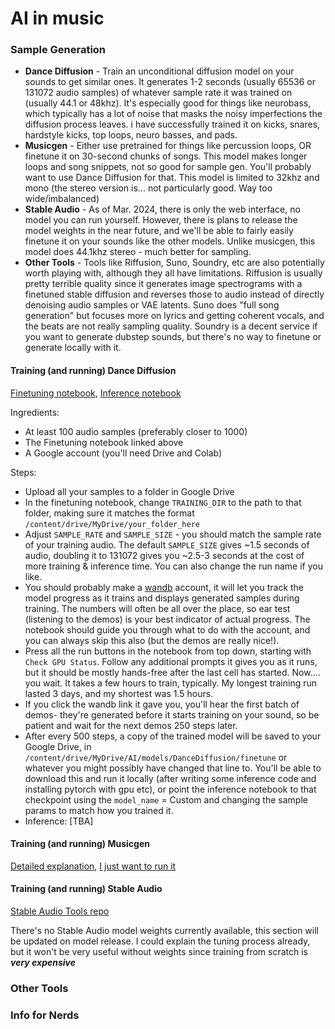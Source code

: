 # AI in music

### Sample Generation

- **Dance Diffusion** - Train an unconditional diffusion model on your sounds to get similar ones. It generates 1-2 seconds (usually 65536 or 131072 audio samples) of whatever sample rate it was trained on (usually 44.1 or 48khz). It's especially good for things like neurobass, which typically has a lot of noise that masks the noisy imperfections the diffusion process leaves. i have successfully trained it on kicks, snares, hardstyle kicks, top loops, neuro basses, and pads. 
- **Musicgen** - Either use pretrained for things like percussion loops, OR finetune it on 30-second chunks of songs. This model makes longer loops and song snippets, not so good for sample gen. You'll probably want to use Dance Diffusion for that. This model is limited to 32khz and mono (the stereo version is... not particularly good. Way too wide/imbalanced) 
- **Stable Audio** - As of Mar. 2024, there is only the web interface, no model you can run yourself. However, there is plans to release the model weights in the near future, and we'll be able to fairly easily finetune it on your sounds like the other models. Unlike musicgen, this model does 44.1khz stereo - much better for sampling. 
- **Other Tools** - Tools like Riffusion, Suno, Soundry, etc are also potentially worth playing with, although they all have limitations. Riffusion is usually pretty terrible quality since it generates image spectrograms with a finetuned stable diffusion and reverses those to audio instead of directly denoising audio samples or VAE latents. Suno does "full song generation" but focuses more on lyrics and getting coherent vocals, and the beats are not really sampling quality. Soundry is a decent service if you want to generate dubstep sounds, but there's no way to finetune or generate locally with it.

#### Training (and running) Dance Diffusion

[Finetuning notebook](https://colab.research.google.com/github/Harmonai-org/sample-generator/blob/main/Finetune_Dance_Diffusion.ipynb), [Inference notebook](https://colab.research.google.com/github/Harmonai-org/sample-generator/blob/main/Dance_Diffusion.ipynb)

Ingredients:
- At least 100 audio samples (preferably closer to 1000)
- The Finetuning notebook linked above
- A Google account (you'll need Drive and Colab)

Steps:
- Upload all your samples to a folder in Google Drive
- In the finetuning notebook, change `TRAINING_DIR` to the path to that folder, making sure it matches the format `/content/drive/MyDrive/your_folder_here`
- Adjust `SAMPLE_RATE` and `SAMPLE_SIZE` - you should match the sample rate of your training audio. The default `SAMPLE_SIZE` gives ~1.5 seconds of audio, doubling it to 131072 gives you ~2.5-3 seconds at the cost of more training & inference time. You can also change the run name if you like. 
- You should probably make a [wandb](https://wandb.ai/) account, it will let you track the model progress as it trains and displays generated samples during training. The numbers will often be all over the place, so ear test (listening to the demos) is your best indicator of actual progress. The notebook should guide you through what to do with the account, and you can always skip this also (but the demos are really nice!).
- Press all the run buttons in the notebook from top down, starting with `Check GPU Status`. Follow any additional prompts it gives you as it runs, but it should be mostly hands-free after the last cell has started. Now.... you wait. It takes a few hours to train, typically. My longest training run lasted 3 days, and my shortest was 1.5 hours.
- If you click the wandb link it gave you, you'll hear the first batch of demos- they're generated before it starts training on your sound, so be patient and wait for the next demos 250 steps later.
- After every 500 steps, a copy of the trained model will be saved to your Google Drive, in `/content/drive/MyDrive/AI/models/DanceDiffusion/finetune` or whatever you might possibly have changed that line to. You'll be able to download this and run it locally (after writing some inference code and installing pytorch with gpu etc), or point the inference notebook to that checkpoint using the `model_name` = Custom and changing the sample params to match how you trained it.
- Inference: [TBA]

#### Training (and running) Musicgen

[Detailed explanation](https://colab.research.google.com/drive/13tbcC3A42KlaUZ21qvUXd25SFLu8WIvb), [I just want to run it](https://colab.research.google.com/drive/1VX8tMAfyWVEHZiyviuovUgKXq1GpKcdR)

#### Training (and running) Stable Audio

[Stable Audio Tools repo](https://github.com/Stability-AI/stable-audio-tools)

There's no Stable Audio model weights currently available, this section will be updated on model release. I could explain the tuning process already, but it won't be very useful without weights since training from scratch is ***very expensive***

### Other Tools


### Info for Nerds
